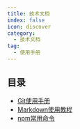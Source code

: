 ```yaml
---
title: 技术文档
index: false
icon: discover
category:
  - 技术文档
tag:
  - 使用手册
---
```


## 目录

- [Git使用手册](1.md)
- [Markdown使用教程](2.md)
- [npm常用命令](3.md)

